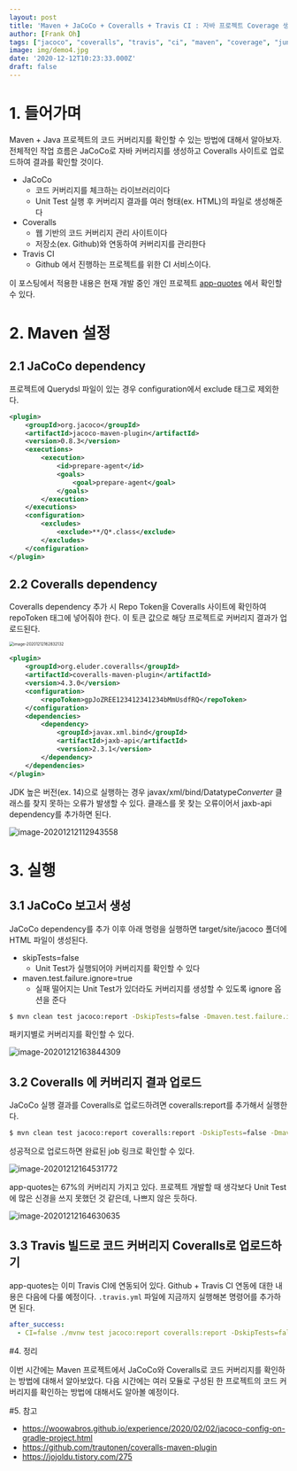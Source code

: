 ```yaml
---
layout: post
title: 'Maven + JaCoCo + Coveralls + Travis CI : 자바 프로젝트 Coverage 생성하는 방법'
author: [Frank Oh]
tags: ["jacoco", "coveralls", "travis", "ci", "maven", "coverage", "junit", "unit test", "java", "spring", "자바", "메이븐", "커버리지", "테스트"]
image: img/demo4.jpg
date: '2020-12-12T10:23:33.000Z'
draft: false
---
```


# 1. 들어가며

Maven + Java 프로젝트의 코드 커버리지를 확인할 수 있는 방법에 대해서 알아보자. 전체적인 작업 흐름은 JaCoCo로 자바 커버리지를 생성하고 Coveralls 사이트로 업로드하여 결과를 확인할 것이다. 

- JaCoCo
  - 코드 커버리지를 체크하는 라이브러리이다
  - Unit Test 실행 후 커버리지 결과를 여러 형태(ex. HTML)의 파일로 생성해준다
- Coveralls
  - 웹 기반의 코드 커버리지 관리 사이트이다
  - 저장소(ex. Github)와 연동하여 커버리지를 관리한다
- Travis CI 
  - Github 에서 진행하는 프로젝트를 위한 CI 서비스이다.

이 포스팅에서 적용한 내용은 현재 개발 중인 개인 프로젝트 [app-quotes](https://github.com/kenshin579/app-quotes) 에서 확인할 수 있다. 

# 2. Maven 설정

## 2.1 JaCoCo dependency

프로젝트에 Querydsl 파일이 있는 경우 configuration에서 exclude 태그로 제외한다.

```xml
<plugin>
    <groupId>org.jacoco</groupId>
    <artifactId>jacoco-maven-plugin</artifactId>
    <version>0.8.3</version>
    <executions>
        <execution>
            <id>prepare-agent</id>
            <goals>
                <goal>prepare-agent</goal>
            </goals>
        </execution>
    </executions>
    <configuration>
        <excludes>
            <exclude>**/Q*.class</exclude>
        </excludes>
    </configuration>
</plugin>
```



## 2.2 Coveralls dependency

Coveralls dependency 추가 시 Repo Token을 Coveralls 사이트에 확인하여 repoToken 태그에 넣어줘야 한다. 이 토큰 값으로 해당 프로젝트로 커버리지 결과가 업로드된다.

<img src="images/Maven-JaCoCo-Coveralls-Travis-CI-자바-프로젝트-Coverage-생성하는-방법/image-20201212162832132.png" alt="image-20201212162832132" style="zoom:50%;" />

```xml
<plugin>
    <groupId>org.eluder.coveralls</groupId>
    <artifactId>coveralls-maven-plugin</artifactId>
    <version>4.3.0</version>
    <configuration>
        <repoToken>gpJoZREE123412341234bMmUsdfRQ</repoToken>
    </configuration>
    <dependencies>
        <dependency>
            <groupId>javax.xml.bind</groupId>
            <artifactId>jaxb-api</artifactId>
            <version>2.3.1</version>
        </dependency>
    </dependencies>
</plugin>
```

JDK 높은 버전(ex. 14)으로 실행하는 경우 javax/xml/bind/Datatype*Converter* 클래스를 찾지 못하는 오류가 발생할 수 있다. 클래스를 못 찾는 오류이어서 jaxb-api dependency를 추가하면 된다.

![image-20201212112943558](images/Maven-JaCoCo-Coveralls-Travis-CI-자바-프로젝트-Coverage-생성하는-방법/image-20201212112943558.png)

# 3. 실행

## 3.1 JaCoCo 보고서 생성

JaCoCo dependency를 추가 이후 아래 명령을 실행하면 target/site/jacoco 폴더에 HTML 파일이 생성된다.

- skipTests=false
  - Unit Test가 실행되어야 커버리지를 확인할 수 있다
- maven.test.failure.ignore=true
  - 실패 떨어지는 Unit Test가 있더라도 커버리지를 생성할 수 있도록 ignore 옵션을 준다

```bash
$ mvn clean test jacoco:report -DskipTests=false -Dmaven.test.failure.ignore=true
```

패키지별로 커버리지를 확인할 수 있다.

![image-20201212163844309](images/Maven-JaCoCo-Coveralls-Travis-CI-자바-프로젝트-Coverage-생성하는-방법/image-20201212163844309.png)

## 3.2 Coveralls 에 커버리지 결과 업로드

JaCoCo 실행 결과를 Coveralls로 업로드하려면 coveralls:report를 추가해서 실행한다.

```bash
$ mvn clean test jacoco:report coveralls:report -DskipTests=false -Dmaven.test.failure.ignore=true
```

성공적으로 업로드하면 완료된 job 링크로 확인할 수 있다.

![image-20201212164531772](images/Maven-JaCoCo-Coveralls-Travis-CI-자바-프로젝트-Coverage-생성하는-방법/image-20201212164531772.png)

app-quotes는 67%의 커버리지 가지고 있다. 프로젝트 개발할 때 생각보다 Unit Test에 많은 신경을 쓰지 못했던 것 같은데, 나쁘지 않은 듯하다. 

![image-20201212164630635](images/Maven-JaCoCo-Coveralls-Travis-CI-자바-프로젝트-Coverage-생성하는-방법/image-20201212164630635.png)

## 3.3 Travis 빌드로 코드 커버리지 Coveralls로 업로드하기

app-quotes는 이미 Travis CI에 연동되어 있다. Github + Travis CI 연동에 대한 내용은 다음에 다룰 예정이다. `.travis.yml` 파일에 지금까지 실행해본 명령어를 추가하면 된다. 

```yml
after_success:
  - CI=false ./mvnw test jacoco:report coveralls:report -DskipTests=false -Dmaven.test.failure.ignore=true
```

#4. 정리

이번 시간에는 Maven 프로젝트에서 JaCoCo와 Coveralls로 코드 커버리지를 확인하는 방법에 대해서 알아보았다. 다음 시간에는 여러 모듈로 구성된 한 프로젝트의 코드 커버리지를 확인하는 방법에 대해서도 알아볼 예정이다. 

#5. 참고

- https://woowabros.github.io/experience/2020/02/02/jacoco-config-on-gradle-project.html
- https://github.com/trautonen/coveralls-maven-plugin
- https://jojoldu.tistory.com/275
